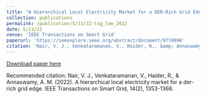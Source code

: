 ```yaml
---
title: "A Hierarchical Local Electricity Market for a DER-Rich Grid Edge"
collection: publications
permalink: /publication/5/13/22-tsg_lem_2022
date: 5/13/22
venue: 'IEEE Transactions on Smart Grid'
paperurl: 'https://ieeexplore.ieee.org/abstract/document/9774996'
citation: 'Nair, V. J., Venkataramanan, V., Haider, R., &amp; Annaswamy, A. M. (2022). A hierarchical local electricity market for a der-rich grid edge. IEEE Transactions on Smart Grid, 14(2), 1353-1366.'
---
```


<a href='https://ieeexplore.ieee.org/abstract/document/9774996'>Download paper here</a>

Recommended citation: Nair, V. J., Venkataramanan, V., Haider, R., & Annaswamy, A. M. (2022). A hierarchical local electricity market for a der-rich grid edge. IEEE Transactions on Smart Grid, 14(2), 1353-1366.
